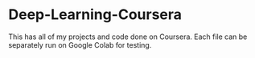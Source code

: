 # Deep-Learning-Coursera
 This has all of my projects and code done on Coursera. Each file can be separately run on Google Colab for testing. 

